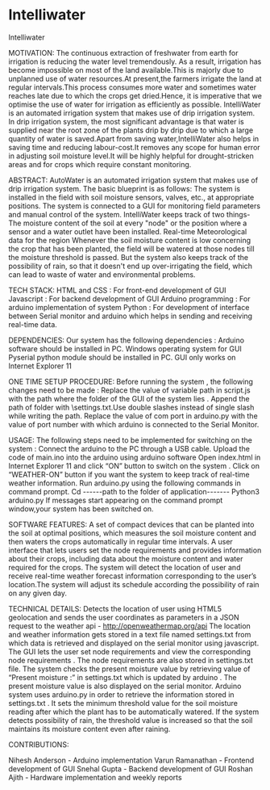 # Intelliwater
Intelliwater

MOTIVATION:
The continuous extraction of freshwater from earth for irrigation is reducing the water level tremendously. As a result, irrigation has become impossible on most of the land available.This is majorly due to unplanned use of water resources.At present,the farmers irrigate the land at regular intervals.This process consumes more water and  sometimes water reaches late due to which the crops get dried.Hence, it is imperative that we optimise the use of water for irrigation as efficiently as possible.
IntelliWater is an automated irrigation system that makes use of drip  irrigation system. In drip irrigation system, the most significant advantage is that water is supplied near the root zone of the plants drip by drip due to which a large quantity of water is saved.Apart from saving water,IntelliWater also helps in saving time and reducing labour-cost.It removes any scope for human error in adjusting soil moisture level.It will be highly helpful for drought-stricken areas and for crops which require constant monitoring.

ABSTRACT:
AutoWater is an automated irrigation system that makes use of drip irrigation system. The basic blueprint is as follows:
The system is installed in the field with soil moisture sensors, valves, etc., at appropriate positions. The system is connected to a GUI for monitoring field parameters and manual control of the system. IntelliWater  keeps track of two things-
 The moisture content of the soil at every "node" or the position where a sensor and a water outlet have been installed.
Real-time Meteorological data for the region
Whenever the soil moisture content is low concerning the crop that has been planted, the field will be watered at those nodes till the moisture threshold is passed. But the system also keeps track of the possibility of rain, so that it doesn't end up over-irrigating the field, which can lead to waste of water and environmental problems.

TECH STACK:
HTML and CSS : For front-end development of GUI
Javascript : For backend development of GUI
Arduino programming : For arduino implementation of system
Python : For development of interface between Serial monitor and arduino which helps in sending and receiving real-time data.


DEPENDENCIES: 
Our system has the following dependencies :
Arduino software should be installed in PC.
Windows operating system for GUI
Pyserial python module should be installed in PC.
GUI only works on Internet Explorer 11

ONE TIME SETUP PROCEDURE:
Before running the system , the following changes need to be made :
Replace the value of variable path in script.js with the path where the folder of the GUI of the system lies . Append the path of folder with \\settings.txt.Use double slashes instead of single slash while writing the path.
Replace the value of com port in arduino.py with the value of port number with which arduino is connected to the Serial Monitor.

USAGE:
The following steps need to be implemented for switching on the system :
Connect the arduino to the PC through a USB cable.
Upload the code of main.ino into the arduino using arduino software 
Open index.html in Internet Explorer 11 and click  “ON” button to switch on the system . Click on “WEATHER-ON” button if you want the system to keep track of real-time weather information.
Run arduino.py using the following commands in command prompt.
Cd  ------path to the folder of application-------
Python3 arduino.py
If messages start appearing on the command prompt window,your system has been switched on.

SOFTWARE FEATURES: 
A set of compact devices that can be planted into the soil at optimal positions, which measures the soil moisture content and then waters the crops automatically in regular time intervals.
A user interface that lets users set the node requirements and  provides information about their crops, including data about the moisture content and water required for the crops.
The system will detect the location of user and receive real-time weather forecast information corresponding to the user’s location.The system will adjust its schedule according the possibility of rain on any given day.

TECHNICAL DETAILS:
Detects the location of user using HTML5 geolocation and sends the user coordinates as parameters in a JSON request to the weather api - http://openweathermap.org/api
The location and weather information gets stored in a text file named settings.txt from which data is retrieved and displayed on the serial monitor using javascript.
The GUI lets the user set node requirements and view the corresponding node requirements . The node requirements are also stored in settings.txt file.
The system checks the present moisture value by retrieving value of “Present moisture :” in settings.txt  which is updated by arduino . The present moisture value is also displayed on the serial monitor.
Arduino system uses arduino.py in order to retrieve the information stored in settings.txt . It sets the minimum threshold value for the soil moisture reading after which the plant has to be automatically watered.
If the system detects possibility of rain, the threshold value is increased so that the soil maintains its moisture content even after raining. 

CONTRIBUTIONS:

Nihesh Anderson - Arduino implementation
Varun Ramanathan - Frontend development of GUI
Snehal Gupta - Backend development of GUI
Roshan Ajith - Hardware implementation and weekly reports









